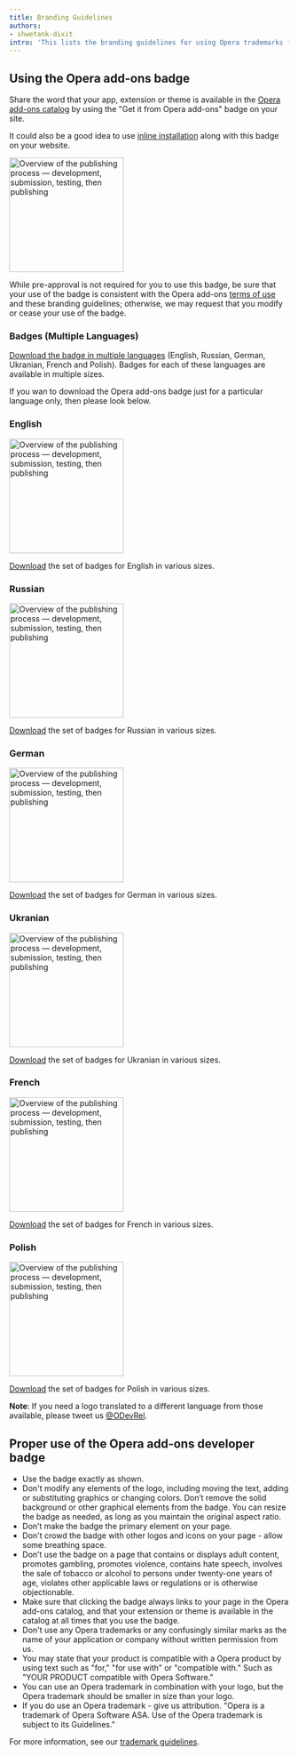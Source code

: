 ```yaml
---
title: Branding Guidelines
authors:
- shwetank-dixit
intro: 'This lists the branding guidelines for using Opera trademarks for your applications.'
---
```


## Using the Opera add-ons badge

Share the word that your app, extension or theme is available in the [Opera add-ons catalog](https://addons.opera.com) by using the "Get it from Opera add-ons" badge on your site.

It could also be a good idea to use [inline installation](/extensions/inline-installation) along with this badge on your website. 

<img elem="media" src="{{ page.url }}addons_206x58_en@2x.png" alt="Overview of the publishing process — development, submission, testing, then publishing" width="206">

While pre-approval is not required for you to use this badge, be sure that your use of the badge is consistent with the Opera add-ons [terms of use](https://addons.opera.com/developer/terms/) and these branding guidelines; otherwise, we may request that you modify or cease your use of the badge.

### Badges (Multiple Languages)

[Download the badge in multiple languages](branding-guidelines/opera_addons_badge_multiple_languages.zip) (English, Russian, German, Ukranian, French and Polish). Badges for each of these languages are available in multiple sizes.

If you wan to download the Opera add-ons badge just for a particular language only, then please look below.

### English

<img elem="media" src="{{ page.url }}addons_206x58_en@2x.png" alt="Overview of the publishing process — development, submission, testing, then publishing" width="206">

[Download](branding-guidelines/opera_addons_badge_en.zip) the set of badges for English in various sizes.

### Russian

<img elem="media" src="{{ page.url }}addons_206x58_ru@2x.png" alt="Overview of the publishing process — development, submission, testing, then publishing" width="206">

[Download](branding-guidelines/opera_addons_badge_ru.zip) the set of badges for Russian in various sizes.

### German

<img elem="media" src="{{ page.url }}addons_206x58_de@2x.png" alt="Overview of the publishing process — development, submission, testing, then publishing" width="206">

[Download](branding-guidelines/opera_addons_badge_de.zip) the set of badges for German in various sizes.

### Ukranian

<img elem="media" src="{{ page.url }}addons_206x58_uk@2x.png" alt="Overview of the publishing process — development, submission, testing, then publishing" width="206">

[Download](branding-guidelines/opera_addons_badge_uk.zip) the set of badges for Ukranian in various sizes.  

### French

<img elem="media" src="{{ page.url }}addons_206x58_fr@2x.png" alt="Overview of the publishing process — development, submission, testing, then publishing" width="206">

[Download](branding-guidelines/opera_addons_badge_fr.zip) the set of badges for French in various sizes.

### Polish

<img elem="media" src="{{ page.url }}addons_206x58_pl@2x.png" alt="Overview of the publishing process — development, submission, testing, then publishing" width="206">

[Download](branding-guidelines/opera_addons_badge_pl.zip) the set of badges for Polish in various sizes.


**Note**: If you need a logo translated to a different language from those available, please tweet us [@ODevRel](https://twitter.com/odevrel).

## Proper use of the Opera add-ons developer badge

* Use the badge exactly as shown.
* Don't modify any elements of the logo, including moving the text, adding or substituting graphics or changing colors. Don’t remove the solid background or other graphical elements from the badge. You can resize the badge as needed, as long as you maintain the original aspect ratio.
* Don’t make the badge the primary element on your page.
* Don't crowd the badge with other logos and icons on your page - allow some breathing space.
* Don’t use the badge on a page that contains or displays adult content, promotes gambling, promotes violence, contains hate speech, involves the sale of tobacco or alcohol to persons under twenty-one years of age, violates other applicable laws or regulations or is otherwise objectionable.
* Make sure that clicking the badge always links to your page in the Opera add-ons catalog, and that your extension or theme is available in the catalog at all times that you use the badge.
* Don't use any Opera trademarks or any confusingly similar marks as the name of your application or company without written permission from us.
* You may state that your product is compatible with a Opera product by using text such as "for," "for use with" or "compatible with."  Such as "YOUR PRODUCT compatible with Opera Software."
* You can use an Opera trademark in combination with your logo, but the Opera trademark should be smaller in size than your logo.
* If you do use an Opera trademark - give us attribution.  "Opera is a trademark of Opera Software ASA.  Use of the Opera trademark is subject to its Guidelines."

For more information, see our [trademark guidelines](http://www.operasoftware.com/press/trademark).
